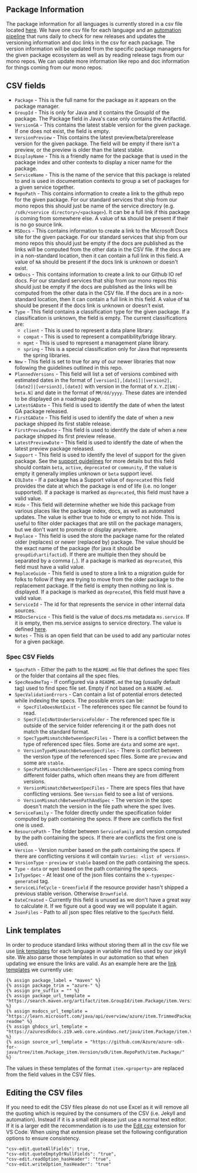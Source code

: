 ## Package Information

The package information for all languages is currently stored in a csv file located [here](https://github.com/Azure/azure-sdk/blob/main/_data/releases/latest).
We have one csv file for each language and an [automation pipeline](https://github.com/Azure/azure-sdk/blob/main/eng/pipelines/version-updater.yml) that runs daily to check for
new releases and updates the versioning information and doc links in the csv for each package. The version information will be updated from the specific package managers for the
given package ecosystem as well as by reading release tags from our mono repos. We can update more information like repo and doc information for things coming from our mono repos.


## CSV fields

- `Package` - This is the full name for the package as it appears on the package manager.
- `GroupId` - This is only for Java and it contains the GroupId of the package. The Package field in Java's case only contains the ArtifactId.
- `VersionGA` - This contains the latest stable version for the given package. If one does not exist, the field is empty.
- `VersionPreview` - This contains the latest preview/beta/prerelease version for the given package. The field will be empty if there isn't a preview, or the preview is older than the latest stable.
- `DisplayName` - This is a friendly name for the package that is used in the package index and other contexts to display a nicer name for the package.
- `ServiceName` - This is the name of the service that this package is related to and is used in documentation contexts to group a set of packages for a given service together.
- `RepoPath` - This contains information to create a link to the github repo for the given package. For our standard services that ship from our mono repos this should just be name of the service directory (e.g. `/sdk/<service directory>/<package>`). It can be a full link if this package is coming from somewhere else. A value of `NA` should be present if their is no go source link.
- `MSDocs` - This contains information to create a link to the Microsoft Docs site for the given package. For our standard services that ship from our mono repos this should just be empty if the docs are published as the links will be computed from the other data in the CSV file. If the docs are in a non-standard location, then it can contain a full link in this field. A value of `NA` should be present if the docs link is unknown or doesn't exist.
- `GHDocs` - This contains information to create a link to our Github IO ref docs. For our standard services that ship from our mono repos this should just be empty if the docs are published as the links will be computed from the other data in the CSV file. If the docs are in a non-standard location, then it can contain a full link in this field. A value of `NA` should be present if the docs link is unknown or doesn't exist.
- `Type` - This field contains a classification type for the given package. If a classification is unknown, the field is empty. The current classifications are:
  - `client` - This is used to represent a data plane library.
  - `compat` - This is used to represent a compatibility/bridge library.
  - `mgmt` - This is used to represent a management plane library.
  - `spring` - This is a special classification only for Java that represents the spring libraries.
- `New` - This field is set to true for any of our newer libraries that now following the guidelines outlined in this repo.
- `PlannedVersions` - This field will list a set of versions combined with estimated dates in the format of `[version1],[date1]|[version2],[date2]|[version3],[date3]` with version in the format of `X.Y.Z[bN|-beta.N]` and date in the format of `MM/dd/yyyy`. These dates are intended to be displayed on a roadmap page.
- `LatestGADate` - This field is used to identify the date of when the latest GA package released.
- `FirstGADate` - This field is used to identify the date of when a new package shipped its first stable release.
- `FirstPreviewDate` - This field is used to identify the date of when a new package shipped its first preview release.
- `LatestPreviewDate` - This field is used to identify the date of when the latest preview package released.
- `Support` - This field is used to identify the level of support for the given package. See the [support guidelines](https://azure.github.io/azure-sdk/policies_support.html#package-lifecycle) for more details but this field should contain `beta`, `active`, `deprecated` or `community`, if the value is empty it generally implies unknown or `beta` support level.
- `EOLDate` - If a package has a Support value of `deprecated` this field provides the date at which the package is end of life (i.e. no longer supported). If a package is marked as `deprecated`, this field must have a valid value.
- `Hide` - This field will determine whether we hide this package from various places like the package index, docs, as well as automated updates. The value is either true to hide or empty to not hide. This is useful to filter older packages that are still on the package managers, but we don't want to promote or display anywhere.
- `Replace` - This field is used the store the package name for the related older (replaces) or newer (replaced by) package. The value should be the exact name of the package (for java it should be `groupdid\artifactid`). If there are multiple then they should be separated by a comma (`,`). If a package is marked as `deprecated`, this field must have a valid value.
- `ReplaceGuide` - This field is used to store a link to a migration guide for folks to follow if they are trying to move from the older package to the replacement package. If the field is empty then nothing no link is displayed. If a package is marked as `deprecated`, this field must have a valid value.
- `ServiceId` - The id for that represents the service in other internal data sources.
- `MSDocService` - This field is the value of docs.ms metadata `ms.service`. If it is empty, then ms.service assigns to service directory. The value is defined [here](https://review.docs.microsoft.com/en-us/help/contribute/metadata-taxonomies?branch=main#msservice).
- `Notes` - This is an open field that can be used to add any particular notes for a given package.

### Spec CSV Fields

- `SpecPath` - Either the path to the `README.md` file that defines the spec files or the folder that contains all the spec files.
- `SpecReadmeTag` - If configured via a `README.md` the tag (usually default tag) used to find spec file set. Empty if not based on a `README.md`.
- `SpecValidationErrors` - Can contain a list of potential errors detected while indexing the specs. The possible errors can be:
    - `SpecFileDoesNotExist` - The references spec file cannot be found to read.
    - `SpecFileIsNotUnderServiceFolder` - The referenced spec file is outside of the service folder referencing it or the path does not match the standard format.
    - `SpecTypeMismatchBetweenSpecFiles` - There is a conflict between the type of referenced spec files. Some are `data` and some are `mgmt`.
    - `VersionTypeMismatchBetweenSpecFiles` - There is conflict between the version type of the referenced spec files. Some are `preview` and some are `stable`.
    - `SpecPathMismatchBetweenSpecFiles` - There are specs coming from different folder paths, which often means they are from different versions.
    - `VersionMismatchBetweenSpecFiles` - There are specs files that have conflicting versions. See `Version` field to see a list of versions.
    - `VersionMismatchBetweenPathAndSpec` - The version in the spec doesn't match the version in the file path where the spec lives.
- `ServiceFamily` - The folder directly under the specification folder computed by path containing the specs. If there are conflicts the first one is used.
- `ResourcePath` - The folder between `ServiceFamily` and version computed by the path containing the specs. If there are conflicts the first one is used.
- `Version` - Version number based on the path containing the specs. If there are conflicting versions it will contain `Varies: <list of versions>`. 
- `VersionType` - `preview` or `stable` based on the path containing the specs.
- `Type` - `data` or `mgmt` based on the path containing the specs.
- `IsTypeSpec` - At least one of the json files contains the `x-typespec-generated` tag.
- `ServiceLifeCycle` - `Greenfield` if the resource provider hasn't shipped a previous stable verison. Otherwise `Brownfield`.
- `DateCreated` - Currently this field is unused as we don't have a great way to calculate it. If we figure out a good way we will populate it again.
- `JsonFiles` - Path to all json spec files relative to the `SpecPath` field.


## Link templates

In order to produce standard links without storing them all in the csv file we use [link templates](https://github.com/Azure/azure-sdk/tree/main/_includes/releases/variables) for each language in variable md files used by our jekyll site.
We also parse those templates in our automation so that when updating we ensure the links are valid. As an example here are the [link templates](https://raw.githubusercontent.com/Azure/azure-sdk/main/_includes/releases/variables/java.md) we currently use:

```
{% assign package_label = "maven" %}
{% assign package_trim = "azure-" %}
{% assign pre_suffix = "" %}
{% assign package_url_template = "https://search.maven.org/artifact/item.GroupId/item.Package/item.Version/jar/" %}
{% assign msdocs_url_template =  "https://learn.microsoft.com/java/api/overview/azure/item.TrimmedPackage-readme" %}
{% assign ghdocs_url_template = "https://azuresdkdocs.z19.web.core.windows.net/java/item.Package/item.Version/index.html" %}
{% assign source_url_template = "https://github.com/Azure/azure-sdk-for-java/tree/item.Package_item.Version/sdk/item.RepoPath/item.Package/" %}
```

The values in these templates of the format `item.<property>` are replaced from the field values in the CSV files.

## Editing the CSV files

If you need to edit the CSV files please do not use Excel as it will remove all the quoting which is required by the consumers of the CSV (i.e. Jekyll and automation). Instead if it is a small edit please just use a normal text editor. If it is a larger edit the recommendation is to use the [Edit csv](https://marketplace.visualstudio.com/items?itemName=janisdd.vscode-edit-csv) extension for VS Code. When using that extension please set the following configuration options to ensure consistency.

```
"csv-edit.quoteAllFields": true,
"csv-edit.quoteEmptyOrNullFields": "true",
"csv-edit.readOption_hasHeader": "true",
"csv-edit.writeOption_hasHeader": "true"
```

